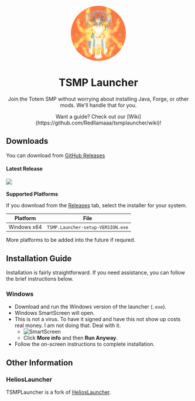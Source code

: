 <p align="center"><img src="./app/assets/images/TSMPCircle.png" width="150px" height="150px" alt="Totem Club"></p>

<h1 align="center">TSMP Launcher</h1>

<p align="center">Join the Totem SMP without worrying about installing Java, Forge, or other mods. We'll handle that for you.</p>

<p align="center">Want a guide? Check out our [Wiki](https://github.com/Redllamaaa/tsmplauncher/wiki)!</p>


## Downloads

You can download from [GitHub Releases](https://github.com/Redllamaaa/tsmplauncher/releases)

#### Latest Release

[![](https://img.shields.io/github/v/release/Redllamaaa/tsmplauncher.svg?style=flat-square)](https://github.com/Redllamaaa/tsmplauncher/releases/latest)

**Supported Platforms**

If you download from the [Releases](https://github.com/Redllamaaa/tsmplauncher/releases) tab, select the installer for your system.

| Platform | File |
| -------- | ---- |
| Windows x64 | `TSMP.Launcher-setup-VERSION.exe` |

More platforms to be added into the future if requred.

## Installation Guide
Installation is fairly straightforward. If you need assistance, you can follow the brief instructions below.

### Windows

* Download and run the Windows version of the launcher (`.exe`).
* Windows SmartScreen will open.
* This is not a virus. To have it signed and have this not show up costs real money. I am not doing that. Deal with it.
  * ![SmartScreen](https://i.imgur.com/dxnP677.png)
  * Click **More info** and then **Run Anyway**.
* Follow the on-screen instructions to complete installation.



## Other Information
### HeliosLauncher

TSMPLauncher is a fork of [HeliosLauncher](https://github.com/dscalzi/HeliosLauncher).

